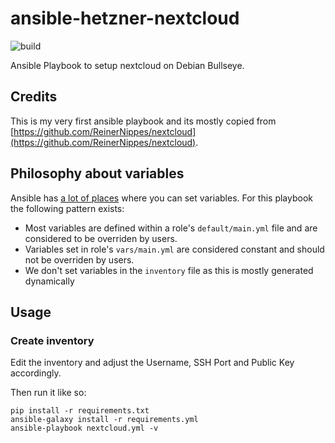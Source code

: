 # ansible-hetzner-nextcloud

![build](https://img.shields.io/gitlab/pipeline-status/ansible_technat/ansible-hetzner-nextcloud?branch=develop)

Ansible Playbook to setup nextcloud on Debian Bullseye.

## Credits

This is my very first ansible playbook and its mostly copied from [https://github.com/ReinerNippes/nextcloud](https://github.com/ReinerNippes/nextcloud).  

## Philosophy about variables

Ansible has [a lot of places](https://docs.ansible.com/ansible/latest/user_guide/playbooks_variables.html) where you can set variables. For this playbook the following pattern exists:

- Most variables are defined within a role's `default/main.yml` file and are considered to be overriden by users.
- Variables set in role's `vars/main.yml` are considered constant and should not be overriden by users.
- We don't set variables in the `inventory` file as this is mostly generated dynamically

## Usage

### Create inventory

Edit the inventory and adjust the Username, SSH Port and Public Key accordingly.

Then run it like so:

```console
pip install -r requirements.txt
ansible-galaxy install -r requirements.yml
ansible-playbook nextcloud.yml -v 
```
